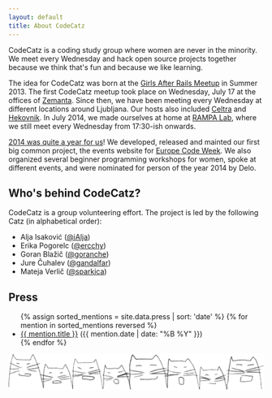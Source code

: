 ```yaml
---
layout: default
title: About CodeCatz
---
```


<div class="container-fluid cover-about">
	<div class="row">
		<div class="col-md-12">
			<div class="page-dscr">
				<p>CodeCatz is a coding study group where women are never in the minority. We meet every Wednesday and hack open source projects together because we think that's fun and because we like learning.</p>
				<p>The idea for CodeCatz was born at the <a href="https://www.facebook.com/events/456717001084428/">Girls After Rails Meetup</a> in Summer 2013. The first CodeCatz meetup took place on Wednesday, July 17 at the offices of <a href="http://www.zemanta.com">Zemanta</a>. Since then, we have been meeting every Wednesday at different locations around Ljubljana. Our hosts also included <a href="http://www.celtra.com">Celtra</a> and <a href="http://hekovnik.si">Hekovnik</a>. In July 2014, we made ourselves at home at <a href="https://www.facebook.com/rampalab/">RAMPA Lab</a>, where we still meet every Wednesday from 17:30-ish onwards.</p>
				<p><a href="http://visual.ly/codecatz-year-review-2014">2014 was quite a year for us</a>! We developed, released and mainted our first big common project, the events website for <a href="http://codeweek.eu">Europe Code Week</a>. We also organized several beginner programming workshops for women, spoke at different events, and were nominated for person of the year 2014 by Delo.</p>
				<h2>Who's behind CodeCatz?</h2>
				<p>CodeCatz is a group volunteering effort. The project is led by the following Catz (in alphabetical order):</p> 
				<ul>
					<li>Alja Isaković (<a href="https://twitter.com/ialja" target="_blank">@iAlja</a>)</li>
					<li>Erika Pogorelc (<a href="https://twitter.com/ercchy" target="_blank">@ercchy</a>)</li>
					<li>Goran Blažič (<a href="https://twitter.com/goranche" target="_blank">@goranche</a>)</li>
					<li>Jure Čuhalev (<a href="https://twitter.com/gandalfar" target="_blank">@gandalfar</a>)</li>
					<li>Mateja Verlič (<a href="https://twitter.com/sparkica" target="_blank">@sparkica</a>)</li>
				</ul>
				<h2>Press</h2>
				<ul>
					{% assign sorted_mentions = site.data.press | sort: 'date' %}
					{% for mention in sorted_mentions reversed %}
						<li><a href="{{ mention.url }}" target="_blank">{{ mention.title }}</a> ({{ mention.date | date: "%B %Y" }})</li>
					{% endfor %}
				</ul>
			</div>
		</div>
		<div class="col-md-8">
			<img class="illu-about" src="/assets/images/illustrations/catz_front_fill.png" >
		</div>
	</div>
</div>